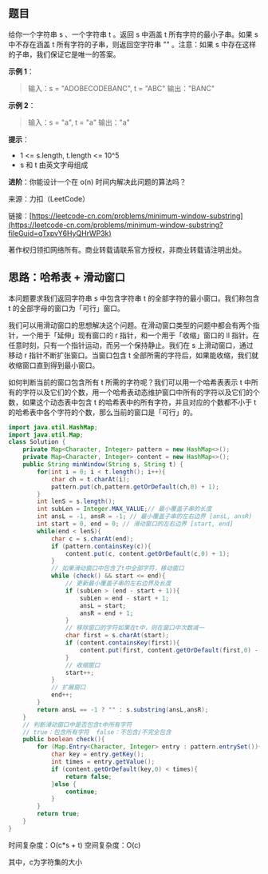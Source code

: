 ## 题目

给你一个字符串 s 、一个字符串 t 。返回 s 中涵盖 t 所有字符的最小子串。如果 s 中不存在涵盖 t 所有字符的子串，则返回空字符串 "" 。注意：如果 s 中存在这样的子串，我们保证它是唯一的答案。

**示例 1**：

>输入：s = "ADOBECODEBANC", t = "ABC"
>输出："BANC"

**示例 2**：

>输入：s = "a", t = "a"
>输出："a"

**提示**：

* 1 <= s.length, t.length <= 10^5
* s 和 t 由英文字母组成

**进阶**：你能设计一个在 o(n) 时间内解决此问题的算法吗？

来源：力扣（LeetCode）

链接：[https://leetcode-cn.com/problems/minimum-window-substring](https://leetcode-cn.com/problems/minimum-window-substring?fileGuid=qTxpvY6HyQHrWP3k)

著作权归领扣网络所有。商业转载请联系官方授权，非商业转载请注明出处。

## 思路：哈希表 + 滑动窗口

本问题要求我们返回字符串 s 中包含字符串 t 的全部字符的最小窗口。我们称包含 t 的全部字母的窗口为「可行」窗口。

我们可以用滑动窗口的思想解决这个问题。在滑动窗口类型的问题中都会有两个指针，一个用于「延伸」现有窗口的 r 指针，和一个用于「收缩」窗口的 ll 指针。在任意时刻，只有一个指针运动，而另一个保持静止。我们在 s 上滑动窗口，通过移动 r 指针不断扩张窗口。当窗口包含 t 全部所需的字符后，如果能收缩，我们就收缩窗口直到得到最小窗口。

如何判断当前的窗口包含所有 t 所需的字符呢？我们可以用一个哈希表表示 t 中所有的字符以及它们的个数，用一个哈希表动态维护窗口中所有的字符以及它们的个数，如果这个动态表中包含 t 的哈希表中的所有字符，并且对应的个数都不小于 t 的哈希表中各个字符的个数，那么当前的窗口是「可行」的。

```java
import java.util.HashMap;
import java.util.Map;
class Solution {
    private Map<Character, Integer> pattern = new HashMap<>();
    private Map<Character, Integer> content = new HashMap<>();
    public String minWindow(String s, String t) {
        for(int i = 0; i < t.length(); i++){
            char ch = t.charAt(i);
            pattern.put(ch,pattern.getOrDefault(ch,0) + 1);
        }
        int lenS = s.length();
        int subLen = Integer.MAX_VALUE;// 最小覆盖子串的长度
        int ansL = -1, ansR = -1; // 最小覆盖子串的左右边界 [ansL, ansR)
        int start = 0, end = 0; // 滑动窗口的左右边界 [start, end]
        while(end < lenS){
            char c = s.charAt(end);
            if (pattern.containsKey(c)){
                content.put(c, content.getOrDefault(c,0) + 1);
            }
            // 如果滑动窗口中包含了t中全部字符，移动窗口
            while (check() && start <= end){
                // 更新最小覆盖子串的左右边界及长度
                if (subLen > (end - start + 1)){
                    subLen = end - start + 1;
                    ansL = start;
                    ansR = end + 1;
                }
                // 移除窗口的字符如果在t中，则在窗口中次数减一
                char first = s.charAt(start);
                if (content.containsKey(first)){
                    content.put(first, content.getOrDefault(first,0) - 1);
                }
                // 收缩窗口
                start++;
            }
            // 扩展窗口
            end++;
        }
        return ansL == -1 ? "" : s.substring(ansL,ansR);
    }
    // 判断滑动窗口中是否包含t中所有字符
    // true：包含所有字符  false：不包含/不完全包含
    public boolean check(){
        for (Map.Entry<Character, Integer> entry : pattern.entrySet()){
            char key = entry.getKey();
            int times = entry.getValue();
            if (content.getOrDefault(key,0) < times){
                return false;
            }else {
                continue;
            }
        }
        return true;
    }
}
```
时间复杂度：O(c*s + t)
空间复杂度：O(c)

其中，c为字符集的大小

